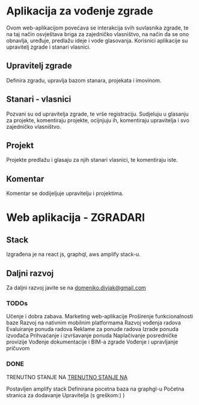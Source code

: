 # Aplikacija za vođenje zgrade

Ovom web-aplikacijom povećava se interakcija svih suvlasnika zgrade, te na taj način osvještava briga za zajedničko vlasništvo, na način da se ono obnavlja, uređuje, predlažu ideje i vode glasovanja.
Korisnici aplikacije su upravitelj zgrade i stanari vlasnici.

## Upravitelj zgrade

Definira zgradu, upravlja bazom stanara, projekata i imovinom.

## Stanari - vlasnici

Pozvani su od upravitelja zgrade, te vrše registraciju. Sudjeluju u glasanju za projekte, komentiraju projekte, ocijnjuju ih, komentiraju upravitelja i svo zajedničko vlasništvo.

## Projekt

Projekte predlažu i glasaju za njih stanari vlasnici, te komentiraju iste.

## Komentar

Komentar se dodijeljuje upravitelju i projektima.

# Web aplikacija - ZGRADARI
## Stack
Izgrađena je na react js, graphql, aws amplify stack-u.

## Daljni razvoj
Za daljni razvoj javite se na domeniko.divjak@gmail.com

### TODOs 
Učenje i dobra zabava.
Marketing web-aplikacije
Proširenje funkcionalnosti baze
Razvoj na nativnim mobilnim platformama
Razvoj vođenja radova
Evaluiranje ponuda radova
Reklame za ponude radova
Izrade ponuda izvođača
Prihvaćanje i izvršavanje ponuda
Naplačivanje posredničke provizije
Vođenje dokumentacije i BIM-a zgrade
Vođenje i upravljanje pričuvom

### DONE
TRENUTNO STANJE NA
[TRENUTNO STANJE NA](https://dev.d3hycocxzbzsx2.amplifyapp.com/)

Postavljen amplify stack
Definirana pocetna baza na graphgl-u
Početna stranica za dodavanje Upravitelja (s greškom:) )

